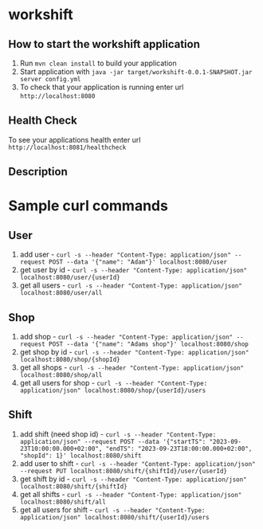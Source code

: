 # workshift

How to start the workshift application
---

1. Run `mvn clean install` to build your application
1. Start application with `java -jar target/workshift-0.0.1-SNAPSHOT.jar server config.yml`
1. To check that your application is running enter url `http://localhost:8080`

Health Check
---

To see your applications health enter url `http://localhost:8081/healthcheck`

Description
---

# Sample curl commands

User
---

1. add user - `curl -s --header "Content-Type: application/json" --request POST --data '{"name": "Adam"}' localhost:8080/user`
1. get user by id - `curl -s --header "Content-Type: application/json" localhost:8080/user/{userId}`
1. get all users - `curl -s --header "Content-Type: application/json" localhost:8080/user/all`

Shop
---

1. add shop - `curl -s --header "Content-Type: application/json" --request POST --data '{"name": "Adams shop"}' localhost:8080/shop`
1. get shop by id - `curl -s --header "Content-Type: application/json" localhost:8080/shop/{shopId}`
1. get all shops - `curl -s --header "Content-Type: application/json" localhost:8080/shop/all`
1. get all users for shop - `curl -s --header "Content-Type: application/json" localhost:8080/shop/{userId}/users`

Shift
---

1. add shift (need shop id) - `curl -s --header "Content-Type: application/json" --request POST --data '{"startTS": "2023-09-23T10:00:00.000+02:00", "endTS": "2023-09-23T18:00:00.000+02:00", "shopId": 1}' localhost:8080/shift`
1. add user to shift - `curl -s --header "Content-Type: application/json" --request PUT localhost:8080/shift/{shiftId}/user/{userId}`
1. get shift by id - `curl -s --header "Content-Type: application/json" localhost:8080/shift/{shiftId}`
1. get all shifts - `curl -s --header "Content-Type: application/json" localhost:8080/shift/all`
1. get all users for shift - `curl -s --header "Content-Type: application/json" localhost:8080/shift/{userId}/users`
